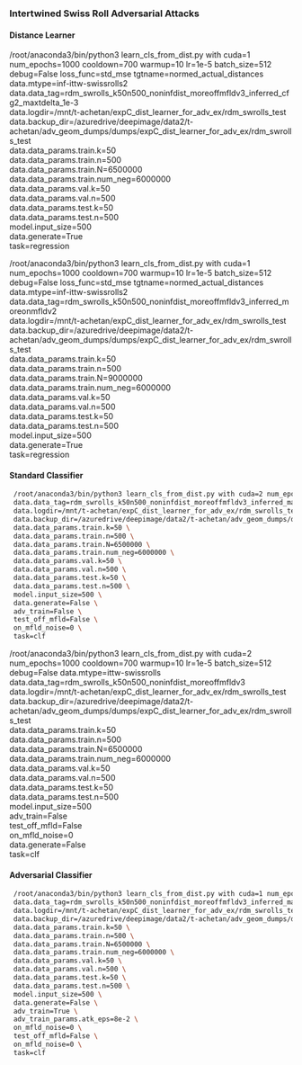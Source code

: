 ### Intertwined Swiss Roll Adversarial Attacks


#### Distance Learner

/root/anaconda3/bin/python3 learn_cls_from_dist.py with cuda=1 num_epochs=1000 cooldown=700 warmup=10 lr=1e-5 batch_size=512 debug=False loss_func=std_mse tgtname=normed_actual_distances data.mtype=inf-ittw-swissrolls2 \
 data.data_tag=rdm_swrolls_k50n500_noninfdist_moreoffmfldv3_inferred_cfg2_maxtdelta_1e-3 \
 data.logdir=/mnt/t-achetan/expC_dist_learner_for_adv_ex/rdm_swrolls_test \
 data.backup_dir=/azuredrive/deepimage/data2/t-achetan/adv_geom_dumps/dumps/expC_dist_learner_for_adv_ex/rdm_swrolls_test \
 data.data_params.train.k=50 \
 data.data_params.train.n=500 \
 data.data_params.train.N=6500000 \
 data.data_params.train.num_neg=6000000 \
 data.data_params.val.k=50 \
 data.data_params.val.n=500 \
 data.data_params.test.k=50 \
 data.data_params.test.n=500 \
 model.input_size=500 \
 data.generate=True \
 task=regression


 /root/anaconda3/bin/python3 learn_cls_from_dist.py with cuda=1 num_epochs=1000 cooldown=700 warmup=10 lr=1e-5 batch_size=512 debug=False loss_func=std_mse tgtname=normed_actual_distances data.mtype=inf-ittw-swissrolls2 \
 data.data_tag=rdm_swrolls_k50n500_noninfdist_moreoffmfldv3_inferred_moreonmfldv2 \
 data.logdir=/mnt/t-achetan/expC_dist_learner_for_adv_ex/rdm_swrolls_test \
 data.backup_dir=/azuredrive/deepimage/data2/t-achetan/adv_geom_dumps/dumps/expC_dist_learner_for_adv_ex/rdm_swrolls_test \
 data.data_params.train.k=50 \
 data.data_params.train.n=500 \
 data.data_params.train.N=9000000 \
 data.data_params.train.num_neg=6000000 \
 data.data_params.val.k=50 \
 data.data_params.val.n=500 \
 data.data_params.test.k=50 \
 data.data_params.test.n=500 \
 model.input_size=500 \
 data.generate=True \
 task=regression


 #### Standard Classifier

```bash
 /root/anaconda3/bin/python3 learn_cls_from_dist.py with cuda=2 num_epochs=1000 cooldown=700 warmup=10 lr=5e-6 batch_size=4096 debug=False data.mtype=inf-ittw-swissrolls \
 data.data_tag=rdm_swrolls_k50n500_noninfdist_moreoffmfldv3_inferred_maxtdelta_1e-3 \
 data.logdir=/mnt/t-achetan/expC_dist_learner_for_adv_ex/rdm_swrolls_test \
 data.backup_dir=/azuredrive/deepimage/data2/t-achetan/adv_geom_dumps/dumps/expC_dist_learner_for_adv_ex/rdm_swrolls_test \
 data.data_params.train.k=50 \
 data.data_params.train.n=500 \
 data.data_params.train.N=6500000 \
 data.data_params.train.num_neg=6000000 \
 data.data_params.val.k=50 \
 data.data_params.val.n=500 \
 data.data_params.test.k=50 \
 data.data_params.test.n=500 \
 model.input_size=500 \
 data.generate=False \
 adv_train=False \
 test_off_mfld=False \
 on_mfld_noise=0 \
 task=clf
 ```

 /root/anaconda3/bin/python3 learn_cls_from_dist.py with cuda=2 num_epochs=1000 cooldown=700 warmup=10 lr=1e-5 batch_size=512 debug=False data.mtype=ittw-swissrolls \
 data.data_tag=rdm_swrolls_k50n500_noninfdist_moreoffmfldv3 \
 data.logdir=/mnt/t-achetan/expC_dist_learner_for_adv_ex/rdm_swrolls_test \
 data.backup_dir=/azuredrive/deepimage/data2/t-achetan/adv_geom_dumps/dumps/expC_dist_learner_for_adv_ex/rdm_swrolls_test \
 data.data_params.train.k=50 \
 data.data_params.train.n=500 \
 data.data_params.train.N=6500000 \
 data.data_params.train.num_neg=6000000 \
 data.data_params.val.k=50 \
 data.data_params.val.n=500 \
 data.data_params.test.k=50 \
 data.data_params.test.n=500 \
 model.input_size=500 \
 adv_train=False \
 test_off_mfld=False \
 on_mfld_noise=0 \
 data.generate=False \
 task=clf



 #### Adversarial Classifier

```bash
 /root/anaconda3/bin/python3 learn_cls_from_dist.py with cuda=1 num_epochs=1000 cooldown=700 warmup=10 lr=8e-5 batch_size=4096 debug=False data.mtype=inf-ittw-swissrolls \
 data.data_tag=rdm_swrolls_k50n500_noninfdist_moreoffmfldv3_inferred_maxtdelta_1e-3 \
 data.logdir=/mnt/t-achetan/expC_dist_learner_for_adv_ex/rdm_swrolls_test \
 data.backup_dir=/azuredrive/deepimage/data2/t-achetan/adv_geom_dumps/dumps/expC_dist_learner_for_adv_ex/rdm_swrolls_test \
 data.data_params.train.k=50 \
 data.data_params.train.n=500 \
 data.data_params.train.N=6500000 \
 data.data_params.train.num_neg=6000000 \
 data.data_params.val.k=50 \
 data.data_params.val.n=500 \
 data.data_params.test.k=50 \
 data.data_params.test.n=500 \
 model.input_size=500 \
 data.generate=False \
 adv_train=True \
 adv_train_params.atk_eps=8e-2 \
 on_mfld_noise=0 \
 test_off_mfld=False \
 on_mfld_noise=0 \
 task=clf
 ```
